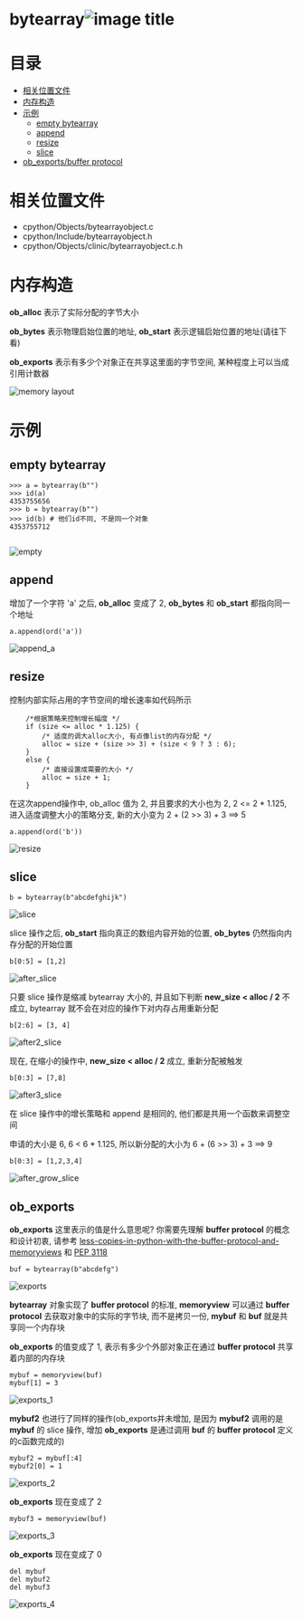 # bytearray![image title](http://www.zpoint.xyz:8080/count/tag.svg?url=github%2FCPython-Internals/bytearray)

# 目录

* [相关位置文件](#相关位置文件)
* [内存构造](#内存构造)
* [示例](#示例)
	* [empty bytearray](#empty-bytearray)
	* [append](#append)
	* [resize](#resize)
	* [slice](#slice)
* [ob_exports/buffer protocol](#ob_exports)

# 相关位置文件
* cpython/Objects/bytearrayobject.c
* cpython/Include/bytearrayobject.h
* cpython/Objects/clinic/bytearrayobject.c.h

# 内存构造

**ob_alloc** 表示了实际分配的字节大小

**ob_bytes** 表示物理启始位置的地址,  **ob_start** 表示逻辑启始位置的地址(请往下看)

**ob_exports** 表示有多少个对象正在共享这里面的字节空间, 某种程度上可以当成引用计数器

![memory layout](https://img-blog.csdnimg.cn/20190315152551189.png?x-oss-process=image/watermark,type_ZmFuZ3poZW5naGVpdGk,shadow_10,text_aHR0cHM6Ly9ibG9nLmNzZG4ubmV0L3FxXzMxNzIwMzI5,size_16,color_FFFFFF,t_70)


# 示例

## empty bytearray

```python3
>>> a = bytearray(b"")
>>> id(a)
4353755656
>>> b = bytearray(b"")
>>> id(b) # 他们id不同, 不是同一个对象
4353755712


```

![empty](https://github.com/zpoint/CPython-Internals/blob/master/BasicObject/bytearray/empty.png)

## append

增加了一个字符 'a' 之后, **ob_alloc** 变成了 2, **ob_bytes** 和 **ob_start** 都指向同一个地址

```python3
a.append(ord('a'))

```

![append_a](https://github.com/zpoint/CPython-Internals/blob/master/BasicObject/bytearray/append_a.png)

## resize

控制内部实际占用的字节空间的增长速率如代码所示

```python3
    /*根据策略来控制增长幅度 */
    if (size <= alloc * 1.125) {
        /* 适度的调大alloc大小, 有点像list的内存分配 */
        alloc = size + (size >> 3) + (size < 9 ? 3 : 6);
    }
    else {
        /* 直接设置成需要的大小 */
        alloc = size + 1;
    }

```

在这次append操作中, ob_alloc 值为 2, 并且要求的大小也为 2, 2 <= 2 * 1.125, 进入适度调整大小的策略分支, 新的大小变为 2 + (2 >> 3) + 3 ==> 5

```python3
a.append(ord('b'))

```

![resize](https://github.com/zpoint/CPython-Internals/blob/master/BasicObject/bytearray/resize.png)

## slice

```python3
b = bytearray(b"abcdefghijk")

```

![slice](https://github.com/zpoint/CPython-Internals/blob/master/BasicObject/bytearray/slice.png)

slice 操作之后, **ob_start** 指向真正的数组内容开始的位置, **ob_bytes** 仍然指向内存分配的开始位置

```python3
b[0:5] = [1,2]

```

![after_slice](https://github.com/zpoint/CPython-Internals/blob/master/BasicObject/bytearray/after_slice.png)

只要 slice 操作是缩减 bytearray 大小的, 并且如下判断 **new_size < alloc / 2** 不成立, bytearray 就不会在对应的操作下对内存占用重新分配

```python3
b[2:6] = [3, 4]

```

![after2_slice](https://github.com/zpoint/CPython-Internals/blob/master/BasicObject/bytearray/after2_slice.png)

现在, 在缩小的操作中, **new_size < alloc / 2** 成立, 重新分配被触发

```python3
b[0:3] = [7,8]

```

![after3_slice](https://github.com/zpoint/CPython-Internals/blob/master/BasicObject/bytearray/after3_slice.png)

在 slice 操作中的增长策略和 append 是相同的, 他们都是共用一个函数来调整空间

申请的大小是 6, 6 < 6 * 1.125, 所以新分配的大小为 6 + (6 >> 3) + 3 ==> 9

```python3
b[0:3] = [1,2,3,4]

```

![after_grow_slice](https://github.com/zpoint/CPython-Internals/blob/master/BasicObject/bytearray/after_grow_slice.png)

## ob_exports

**ob_exports** 这里表示的值是什么意思呢? 你需要先理解 **buffer protocol** 的概念和设计初衷, 请参考 [less-copies-in-python-with-the-buffer-protocol-and-memoryviews](https://eli.thegreenplace.net/2011/11/28/less-copies-in-python-with-the-buffer-protocol-and-memoryviews) 和 [PEP 3118](https://www.python.org/dev/peps/pep-3118/)

```python3
buf = bytearray(b"abcdefg")

```

![exports](https://github.com/zpoint/CPython-Internals/blob/master/BasicObject/bytearray/exports.png)

**bytearray** 对象实现了 **buffer protocol** 的标准, **memoryview** 可以通过 **buffer protocol** 去获取对象中的实际的字节块, 而不是拷贝一份, **mybuf** 和 **buf** 就是共享同一个内存块

**ob_exports** 的值变成了 1, 表示有多少个外部对象正在通过 **buffer protocol** 共享着内部的内存块

```python3
mybuf = memoryview(buf)
mybuf[1] = 3

```

![exports_1](https://github.com/zpoint/CPython-Internals/blob/master/BasicObject/bytearray/exports_1.png)

**mybuf2** 也进行了同样的操作(ob_exports并未增加, 是因为 **mybuf2** 调用的是 **mybuf** 的 slice 操作, 增加 **ob_exports** 是通过调用 **buf** 的 **buffer protocol** 定义的c函数完成的)

```python3
mybuf2 = mybuf[:4]
mybuf2[0] = 1

```

![exports_2](https://github.com/zpoint/CPython-Internals/blob/master/BasicObject/bytearray/exports_2.png)

**ob_exports** 现在变成了 2

```python3
mybuf3 = memoryview(buf)

```

![exports_3](https://github.com/zpoint/CPython-Internals/blob/master/BasicObject/bytearray/exports_3.png)

**ob_exports** 现在变成了 0

```python3
del mybuf
del mybuf2
del mybuf3

```

![exports_4](https://github.com/zpoint/CPython-Internals/blob/master/BasicObject/bytearray/exports_4.png)
